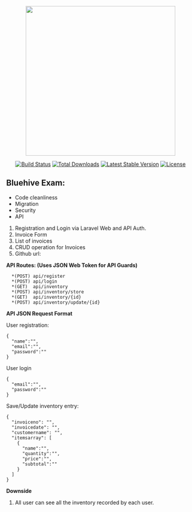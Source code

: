 <p align="center"><a href="https://laravel.com" target="_blank"><img src="https://raw.githubusercontent.com/laravel/art/master/logo-lockup/5%20SVG/2%20CMYK/1%20Full%20Color/laravel-logolockup-cmyk-red.svg" width="400"></a></p>

<p align="center">
<a href="https://travis-ci.org/laravel/framework"><img src="https://travis-ci.org/laravel/framework.svg" alt="Build Status"></a>
<a href="https://packagist.org/packages/laravel/framework"><img src="https://poser.pugx.org/laravel/framework/d/total.svg" alt="Total Downloads"></a>
<a href="https://packagist.org/packages/laravel/framework"><img src="https://poser.pugx.org/laravel/framework/v/stable.svg" alt="Latest Stable Version"></a>
<a href="https://packagist.org/packages/laravel/framework"><img src="https://poser.pugx.org/laravel/framework/license.svg" alt="License"></a>
</p>

## Bluehive Exam:

- Code cleanliness
- Migration
- Security
- API

1. Registration and Login via Laravel Web and API Auth.
2. Invoice Form
3. List of invoices
4. CRUD operation for Invoices
5. Github url: 


**API Routes: (Uses JSON Web Token for API Guards)**
```
  *(POST) api/register
  *(POST) api/login   
  *(GET)  api/inventory
  *(POST) api/inventory/store
  *(GET)  api/inventory/{id}
  *(POST) api/inventory/update/{id}
```





**API JSON Request Format**

User registration:
```
{
  "name":"",
  "email":"",
  "password":""
}
```


User login
```
{
  "email":"",
  "password":""
}
```


Save/Update inventory entry:
```
{
  "invoiceno": "",
  "invoicedate": "",
  "customername": "",
  "itemsarray": [
    {
      "name":"",
      "quantity":"",
      "price":"",
      "subtotal":""
    }
  ]
}
```

**Downside**
1. All user can see all the inventory recorded by each user.

